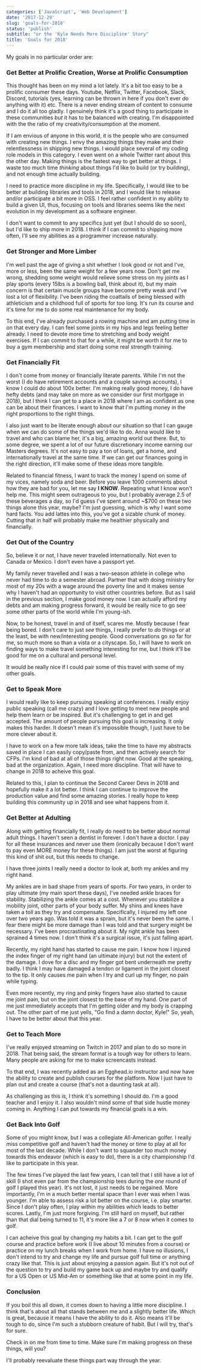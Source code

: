 ```yaml
---
categories: ['JavaScript', 'Web Development']
date: '2017-12-29'
slug: 'goals-for-2018'
status: 'publish'
subtitle: "or the 'Kyle Needs More Discipline' Story"
title: 'Goals for 2018'
---
```


My goals in no particular order are:

### Get Better at Prolific Creation, Worse at Prolific Consumption

This thought has been on my mind a lot lately. It's a bit too easy to be a prolific consumer these days. Youtube, Netflix, Twitter, Facebook, Slack, Discord, tutorials (yes, learning can be thrown in here if you don't ever _do_ anything with it) etc. There is a never ending stream of content to consume and I do it all too gladly. I genuinely think it's a good thing to participate in these communities _but_ it has to be balanced with creating. I'm disappointed with the the ratio of my creativity/consumption at the moment.

If I am envious of anyone in this world, it is the people who are consumed with creating new things. I envy the amazing things they make and their relentlessness in shipping new things. I would place several of my coding role models in this category. I even went on a whole Twitter rant about this the other day. Making things is the fastest way to get better at things. I waste too much time _thinking_ about things I'd like to build (or try building), and not enough time actually building.

I need to practice more discipline in my life. Specifically, I would like to be better at building libraries and tools in 2018, and I would like to release and/or participate a bit more in OSS. I feel rather confident in my ability to build a given UI, thus, focusing on tools and libraries seems like the next evolution in my development as a software engineer.

I don't want to commit to any specifics just yet (but I should do so soon), but I'd like to ship more in 2018. I think if I can commit to shipping more often, I'll see my abilities as a programmer increase naturally.

### Get Stronger and More Limber

I'm well past the age of giving a shit whether I look good or not and I've, more or less, been the same weight for a few years now. Don't get me wrong, shedding some weight would relieve some stress on my joints as I play sports (every 15lbs is a bowling ball, think about it), but my main concern is that certain muscle groups have become pretty weak and I've lost a lot of flexibility. I've been riding the coattails of being blessed with athleticism and a childhood full of sports for too long. It's run its course and it's time for me to do some real maintenance for my body.

To this end, I've already purchased a rowing machine and am putting time in on that every day. I can feel some joints in my hips and legs feeling better already. I need to devote more time to stretching and body weight exercises. If I can commit to that for a while, it might be worth it for me to buy a gym membership and start doing some real strength training.

### Get Financially Fit

I don't come from money or financially literate parents. While I'm not the worst (I do have retirement accounts and a couple savings accounts), I know I could do about 100x better. I'm making really good money, I do have hefty debts (and may take on more as we consider our first mortgage in 2018), but I think I can get to a place in 2018 where I am as confident as one can be about their finances. I want to know that I'm putting money in the right proportions to the right things.

I also just want to be literate enough about our situation so that I can gauge when we can do some of the things we'd like to do. Anna would like to travel and who can blame her, it's a big, amazing world out there. But, to some degree, we spent a lot of our future discretionary income earning our Masters degrees. It's not easy to pay a ton of loans, get a home, and internationally travel at the same time. If we can get our finances going in the right direction, it'll make some of these ideas more tangible.

Related to financial fitness, I want to track the money I spend on some of my vices, namely soda and beer. Before you leave 1000 comments about how they are bad for you, let me say **I KNOW**. Repeating what I know won't help me. This might seem outrageous to you, but I probably average 2.5 of these beverages a day, so I'd guess I've spent around ~\$700 on these two things alone this year, maybe? I'm just guessing, which is why I want some hard facts. You add lattes into this, you've got a sizable chunk of money. Cutting that in half will probably make me healthier physically and financially.

### Get Out of the Country

So, believe it or not, I have never traveled internationally. Not even to Canada or Mexico. I don't even have a passport yet.

My family never travelled and I was a two-season athlete in college who never had time to do a semester abroad. Partner that with doing ministry for most of my 20s with a wage around the poverty line and it makes sense why I haven't had an opportunity to visit other countries before. But as I said in the previous section, I make good money now. I can actually afford my debts and am making progress forward, it would be really nice to go see some other parts of the world while I'm young-ish.

Now, to be honest, travel in and of itself, scares me. Mostly because I fear being bored. I don't care to just _see_ things, I really prefer to _do_ things or at the least, be with new/interesting people. Good conversations go _so_ far for me, so much more so than a vista or a cityscape. So, I will have to work on finding ways to make travel something interesting for me, but I think it'll be good for me on a cultural and personal level.

It would be really nice if I could pair some of this travel with some of my other goals.

### Get to Speak More

I would really like to keep pursuing speaking at conferences. I really enjoy public speaking (call me crazy) and I love getting to meet new people and help them learn or be inspired. But it's challenging to get in and get accepted. The amount of people pursuing this goal is increasing. It only makes this harder. It doesn't mean it's impossible though, I just have to be more clever about it.

I have to work on a few more talk ideas, take the time to have my abstracts saved in place I can easily copy/paste from, and then actively search for CFPs. I'm kind of bad at all of those things right now. Good at the speaking, bad at the organization. Again, I need more discipline. That will have to change in 2018 to acheive this goal.

Related to this, I plan to continue the Second Career Devs in 2018 and hopefully make it a lot better. I think I can continue to improve the production value and find some amazing stories. I really hope to keep building this community up in 2018 and see what happens from it.

### Get Better at Adulting

Along with getting financially fit, I really do need to be better about normal adult things. I haven't seen a dentist in forever. I don't have a doctor. I pay for all these insurances and never use them (ironically because I don't want to pay even MORE money for these things). I am just the worst at figuring this kind of shit out, but this needs to change.

I have three joints I really need a doctor to look at, both my ankles and my right hand.

My ankles are in bad shape from years of sports. For two years, in order to play ultimate (my main sport these days), I've needed ankle braces for stability. Stabilizing the ankle comes at a cost. Whenever you stabilize a mobility joint, other parts of your body suffer. My shins and knees have taken a toll as they try and compensate. Specifically, I injured my left one over two years ago. Was told it was a sprain, but it's never been the same. I fear there might be more damage than I was told and that surgery might be necessary. I've been procrastinating about it. My right ankle has been sprained 4 times now. I don't think it's a surgical issue, it's just falling apart.

Recently, my right hand has started to cause me pain. I know how I injured the index finger of my right hand (an ultimate injury) but not the extent of the damage. I dove for a disc and my finger got bent underneath me pretty badly. I think I may have damaged a tendon or ligament in the joint closest to the tip. It only causes me pain when I try and curl up my finger, no pain while typing.

Even more recently, my ring and pinky fingers have also started to cause me joint pain, but on the joint closest to the base of my hand. One part of me just immediately accepts that I'm getting older and my body is crapping out. The other part of me just yells, "Go find a damn doctor, Kyle!" So, yeah, I have to be better about that this year.

### Get to Teach More

I've really enjoyed streaming on Twitch in 2017 and plan to do so more in 2018. That being said, the stream format is a tough way for others to learn. Many people are asking for me to make screencasts instead.

To that end, I was recently added as an Egghead.io instructor and now have the ability to create and publish courses for the platform. Now I just have to plan out and create a course (that's not a daunting task at all).

As challenging as this is, I think it's something I should do. I'm a good teacher and I enjoy it. I also wouldn't mind some of that side hustle money coming in. Anything I can put towards my financial goals is a win.

### Get Back Into Golf

Some of you might know, but I was a collegiate All-American golfer. I really miss competitive golf and haven't had the money or time to play at all for most of the last decade. While I don't want to squander too much money towards this endeavor (which is easy to do), there is a city championship I'd like to participate in this year.

The few times I've played the last few years, I can tell that I still have a lot of skill (I shot even par from the championship tees during the _one_ round of golf I played this year). It's not lost, it just needs to be regained. More importantly, I'm in a much better mental space than I ever was when I was younger. I'm able to assess risk a lot better on the course, i.e. play smarter. Since I don't play often, I play within my abilities which leads to better scores. Lastly, I'm just more forgiving. I'm still hard on myself, but rather than that dial being turned to 11, it's more like a 7 or 8 now when it comes to golf.

I can acheive this goal by changing my habits a bit. I can get to the golf course and practice before work (I live about 10 minutes from a course) or practice on my lunch breaks when I work from home. I have no illusions, I don't intend to try and change my life and pursue golf full time or anything crazy like that. This is just about enjoying a passion again. But it's not out of the question to try and build my game back up and maybe try and qualify for a US Open or US Mid-Am or something like that at some point in my life.

### Conclusion

If you boil this all down, it comes down to having a little more discipline. I think that's about all that stands between me and a slightly better life. Which is great, because it means I have the ability to do it. Also means it'll be tough to do, since I'm such a stubborn creature of habit. But I will try, that's for sure.

Check in on me from time to time. Make sure I'm making progress on these things, will you?

I'll probably reevaluate these things part way through the year.
